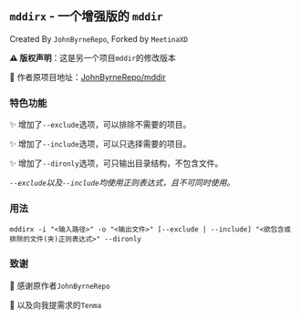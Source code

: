 ## `mddirx` - 一个增强版的 `mddir`
Created By `JohnByrneRepo`, Forked by `MeetinaXD`

**⚠️ 版权声明**：这是另一个项目`mddir`的修改版本

🔗 作者原项目地址：[JohnByrneRepo/mddir](https://github.com/JohnByrneRepo/mddir)

### 特色功能
✨ 增加了`--exclude`选项，可以排除不需要的项目。

✨ 增加了`--include`选项，可以只选择需要的项目。

✨ 增加了`--dironly`选项，可只输出目录结构，不包含文件。

*`--exclude`以及`--include`均使用正则表达式，且不可同时使用。*

### 用法

``` shell
mddirx -i "<输入路径>" -o "<输出文件>" [--exclude | --include] "<欲包含或排除的文件(夹)正则表达式>" --dironly
```


### 致谢

💓 感谢原作者`JohnByrneRepo`

🔪 以及向我提需求的`Tenma`